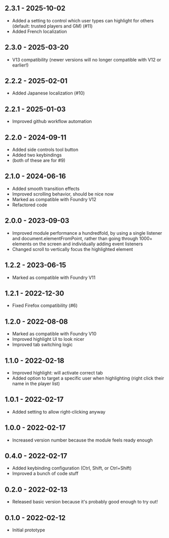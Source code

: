 ## 2.3.1 - 2025-10-02
- Added a setting to control which user types can highlight for others (default:  trusted players and GM) (#11)
- Added French localization 

## 2.3.0 - 2025-03-20
- V13 compatibility (newer versions will no longer compatible with V12 or earlier!)

## 2.2.2 - 2025-02-01
- Added Japanese localization (#10)

## 2.2.1 - 2025-01-03
- Improved github workflow automation

## 2.2.0 - 2024-09-11
- Added side controls tool button
- Added two keybindings
- (both of these are for #9)

## 2.1.0 - 2024-06-16
- Added smooth transition effects
- Improved scrolling behavior, should be nice now
- Marked as compatible with Foundry V12
- Refactored code

## 2.0.0 - 2023-09-03
- Improved module performance a hundredfold, by using a single listener and document.elementFromPoint, rather than
going through 1000+ elements on the screen and individually adding event listeners  
- Changed scroll to vertically focus the highlighted element

## 1.2.2 - 2023-06-15
- Marked as compatible with Foundry V11

## 1.2.1 - 2022-12-30
- Fixed Firefox compatibility (#6)

## 1.2.0 - 2022-08-08
- Marked as compatible with Foundry V10
- Improved highlight UI to look nicer
- Improved tab switching logic

## 1.1.0 - 2022-02-18
- Improved highlight: will activate correct tab
- Added option to target a specific user when highlighting (right click their name in the player list)

## 1.0.1 - 2022-02-17
- Added setting to allow right-clicking anyway

## 1.0.0 - 2022-02-17
- Increased version number because the module feels ready enough

## 0.4.0 - 2022-02-17
- Added keybinding configuration (Ctrl, Shift, or Ctrl+Shift)
- Improved a bunch of code stuff

## 0.2.0 - 2022-02-13
- Released basic version because it's probably good enough to try out!

## 0.1.0 - 2022-02-12
- Initial prototype
